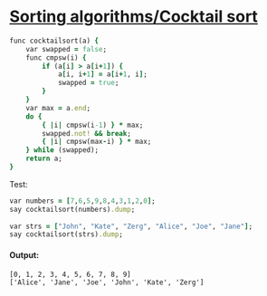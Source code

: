 [1]: http://rosettacode.org/wiki/Sorting_algorithms/Cocktail_sort

# [Sorting algorithms/Cocktail sort][1]

```ruby
func cocktailsort(a) {
    var swapped = false;
    func cmpsw(i) {
        if (a[i] > a[i+1]) {
            a[i, i+1] = a[i+1, i];
            swapped = true;
        }
    }
    var max = a.end;
    do {
        { |i| cmpsw(i-1) } * max;
        swapped.not! && break;
        { |i| cmpsw(max-i) } * max;
    } while (swapped);
    return a;
}
```


Test:

```ruby
var numbers = [7,6,5,9,8,4,3,1,2,0];
say cocktailsort(numbers).dump;
 
var strs = ["John", "Kate", "Zerg", "Alice", "Joe", "Jane"];
say cocktailsort(strs).dump;
```

#### Output:
```
[0, 1, 2, 3, 4, 5, 6, 7, 8, 9]
['Alice', 'Jane', 'Joe', 'John', 'Kate', 'Zerg']
```